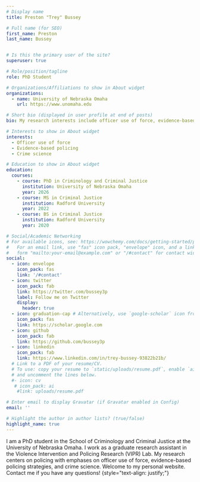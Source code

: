 ```yaml
---
# Display name
title: Preston "Trey" Bussey

# Full name (for SEO)
first_name: Preston
last_name: Bussey


# Is this the primary user of the site?
superuser: true

# Role/position/tagline
role: PhD Student

# Organizations/Affiliations to show in About widget
organizations:
  - name: University of Nebraska Omaha
    url: https://www.unomaha.edu

# Short bio (displayed in user profile at end of posts)
bio: My research interests include officer use of force, evidence-based policing, and crime science

# Interests to show in About widget
interests:
  - Officer use of force
  - Evidence-based policing
  - Crime science

# Education to show in About widget
education:
  courses:
    - course: PhD in Criminology and Criminal Justice
      institution: University of Nebraska Omaha
      year: 2026
    - course: MS in Criminal Justice
      institution: Radford University
      year: 2022
    - course: BS in Criminal Justice
      institution: Radford University
      year: 2020

# Social/Academic Networking
# For available icons, see: https://wowchemy.com/docs/getting-started/page-builder/#icons
#   For an email link, use "fas" icon pack, "envelope" icon, and a link in the
#   form "mailto:your-email@example.com" or "/#contact" for contact widget.
social:
  - icon: envelope
    icon_pack: fas
    link: '/#contact'
  - icon: twitter
    icon_pack: fab
    link: https://twitter.com/bussey3p
    label: Follow me on Twitter
    display:
      header: true
  - icon: graduation-cap # Alternatively, use `google-scholar` icon from `ai` icon pack
    icon_pack: fas
    link: https://scholar.google.com
  - icon: github
    icon_pack: fab
    link: https://github.com/bussey3p
  - icon: linkedin
    icon_pack: fab
    link: https://www.linkedin.com/in/trey-bussey-93822b21b/
  # Link to a PDF of your resume/CV.
  # To use: copy your resume to `static/uploads/resume.pdf`, enable `ai` icons in `params.yaml`,
  # and uncomment the lines below.
  #- icon: cv
   # icon_pack: ai
    #link: uploads/resume.pdf

# Enter email to display Gravatar (if Gravatar enabled in Config)
email: ''

# Highlight the author in author lists? (true/false)
highlight_name: true
---
```


I am a PhD student in the School of Criminology and Criminal Justice at the University of Nebraska Omaha. I work as a graduate research assistant in the Violence Intervention and Policing Research (VIPR) Lab. My research centers on policing with emphases on officer use of force, evidence-based policing strategies, and crime science. Welcome to my personal website. Contact me if you have any questions!
{style="text-align: justify;"}
